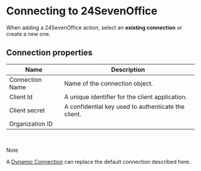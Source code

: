 # Connecting to 24SevenOffice

When adding a 24SevenOffice action, select an **existing connection** or create a new one.

## Connection properties


| Name              | Description                                                         |
|-------------------|-----------------------------------------------------------------------------|
| Connection Name   | Name of the connection object.                              |
| Client Id         | A unique identifier for the client application.       |
| Client secret     | A confidential key used to authenticate the client.   |
| Organization ID   |    |


<br/>


> [!NOTE]
> A [Dynamic Connection](./create-connection.md) can replace the default connection described here.